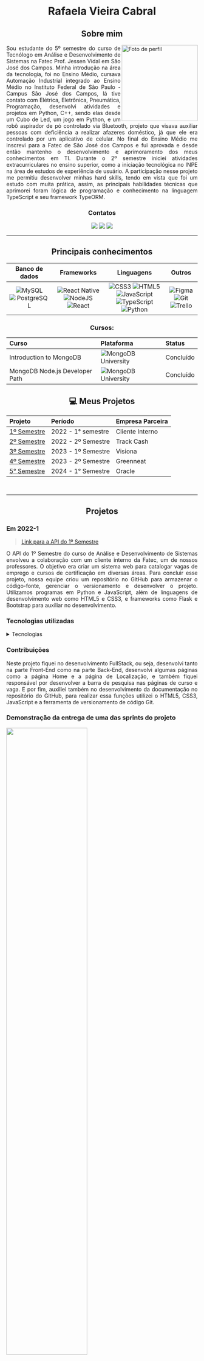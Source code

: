 <Div align="center" >

# Rafaela Vieira Cabral

## Sobre mim

</Div>

<Div align="justify" >

<img align="right" src="https://avatars.githubusercontent.com/u/50456594?v=4" alt="Foto de perfil" width="200"/>

Sou estudante do 5º semestre do curso de Tecnólogo em Análise e Desenvolvimento de Sistemas na Fatec Prof. Jessen Vidal em São José dos Campos. Minha introdução na área da tecnologia, foi no Ensino Médio, cursava Automação Industrial integrado ao Ensino Médio no Instituto Federal de São Paulo - Campus São José dos Campos, lá tive contato com Elétrica, Eletrônica, Pneumática, Programação, desenvolvi atividades e projetos em Python, C++,  sendo elas desde um Cubo de Led, um jogo em Python, e um robô aspirador de pó controlado via Bluetooth, projeto que visava auxiliar pessoas com deficiência a realizar afazeres doméstico, já que ele era controlado por um aplicativo de celular. No final do Ensino Médio me inscrevi para a Fatec de São José dos Campos e fui aprovada e desde então mantenho o desenvolvimento e aprimoramento dos meus conhecimentos em TI. 
Durante o 2º semestre iniciei atividades extracurriculares no ensino superior, como a iniciação tecnológica no INPE na área de estudos de experiência de usuário. A participação nesse projeto me permitiu desenvolver minhas hard skills, tendo em vista que foi um estudo com muita prática, assim, as principais habilidades técnicas que aprimorei foram lógica de programação e conhecimento na linguagem TypeScript e seu framework TypeORM.
</Div>

<Div align="center" >

### Contatos

  <a href= "https://linkedin.com/in/rafaela-vieira-cabral-733b5922a" target="_blank"><img src="https://img.shields.io/badge/-LinkedIn-%230077B5?style=for-the-badge&logo=linkedin&logoColor=white" target="_blank"></a> 
  <a href = "https://github.com/RafaelaCabral" target="_blank"><img src="https://img.shields.io/badge/github-%23121011.svg?style=for-the-badge&logo=github&logoColor=white" target="_blank"></a>
  <a href = "mailto:rafaelavieiracabral04@gmail.com"><img src="https://img.shields.io/badge/-Gmail-%23333?style=for-the-badge&logo=gmail&logoColor=white" target="_blank"></a>

<hr />  

## Principais conhecimentos

 
|Banco de dados|Frameworks|Linguagens|Outros|
| :-------: | :--------: | :----: | :--------: |
| ![MySQL](https://img.shields.io/badge/mysql-%2300f.svg?style=for-the-badge&logo=mysql&logoColor=white)  ![PostgreSQL](https://img.shields.io/badge/postgresql-4169e1?style=for-the-badge&logo=postgresql&logoColor=white)|  ![React Native](https://img.shields.io/badge/react_native-%2320232a.svg?style=for-the-badge&logo=react&logoColor=%2361DAFB) ![NodeJS](https://img.shields.io/badge/node.js-6DA55F?style=for-the-badge&logo=node.js&logoColor=white) ![React](https://img.shields.io/badge/react-%2320232a.svg?style=for-the-badge&logo=react&logoColor=%2361DAFB) | ![CSS3](https://img.shields.io/badge/css3-%231572B6.svg?style=for-the-badge&logo=css3&logoColor=white) ![HTML5](https://img.shields.io/badge/html5-%23E34F26.svg?style=for-the-badge&logo=html5&logoColor=white) ![JavaScript](https://img.shields.io/badge/javascript-%23323330.svg?style=for-the-badge&logo=javascript&logoColor=%23F7DF1E) ![TypeScript](https://img.shields.io/badge/typescript-%23007ACC.svg?style=for-the-badge&logo=typescript&logoColor=white) ![Python](https://img.shields.io/badge/python-3670A0?style=for-the-badge&logo=python&logoColor=ffdd54)| ![Figma](https://img.shields.io/badge/figma-%23F24E1E.svg?style=for-the-badge&logo=figma&logoColor=white) ![Git](https://img.shields.io/badge/git-%23F05033.svg?style=for-the-badge&logo=git&logoColor=white) ![Trello](https://img.shields.io/badge/Trello-%23026AA7.svg?style=for-the-badge&logo=Trello&logoColor=white)|


### Cursos:

|   Curso  |  Plataforma  |   Status    |
| :---   | :---    | :---      |
| Introduction to MongoDB | ![MongoDB University](https://img.shields.io/badge/MongoDB-%234ea94b.svg?style=for-the-badge&logo=mongodb&logoColor=white) |  Concluído |
| MongoDB Node.js Developer Path | ![MongoDB University](https://img.shields.io/badge/MongoDB-%234ea94b.svg?style=for-the-badge&logo=mongodb&logoColor=white) |  Concluído |

## :computer: Meus Projetos

 |   Projeto  |  Período  |    Empresa Parceira    |
 | :---   | :---    | :---      |
 | [1º Semestre](https://github.com/RafaelaCabral/portfolio#1sem)  | 2022 - 1° semestre  | Cliente Interno |
 | [2º Semestre](https://github.com/RafaelaCabral/portfolio#2sem) | 2022 - 2º Semestre  | Track Cash |
 | [3º Semestre](https://github.com/RafaelaCabral/portfolio#3sem)  | 2023 - 1º Semestre  | Visiona |
 | [4º Semestre](https://github.com/RafaelaCabral/portfolio#4sem)  | 2023 - 2º Semestre  | Greenneat |
 | [5° Semestre](https://github.com/RafaelaCabral/portfolio#5sem)  |2024 - 1° Semestre  | Oracle |

 
<br />

---
## Projetos

</Div>

<div name="1sem"></div>

### Em 2022-1
<Div align="justify" >

> [Link para a API do 1º Semestre](https://github.com/RafaelaCabral/API--1-ADS)

O API do 1º Semestre do curso de Análise e Desenvolvimento de Sistemas envolveu a colaboração com um cliente interno da Fatec, um de nossos professores. O objetivo era criar um sistema web para catalogar vagas de emprego e cursos de certificação em diversas áreas. Para concluir esse projeto, nossa equipe criou um repositório no GitHub para armazenar o código-fonte, gerenciar o versionamento e desenvolver o projeto. Utilizamos programas em Python e JavaScript, além de linguagens de desenvolvimento web como HTML5 e CSS3, e frameworks como Flask e Bootstrap para auxiliar no desenvolvimento.

</Div>

### Tecnologias utilizadas

 <details><summary>Tecnologias</summary>
   
  <img width="50 rem" src="https://cdn.jsdelivr.net/gh/devicons/devicon/icons/figma/figma-original.svg"/>Figma 
  > Utilizado para desenvolver o protótipo apresentado ao cliente.
  
  <img width="50 rem" src="https://cdn.jsdelivr.net/gh/devicons/devicon/icons/vscode/vscode-original.svg"/> VScode 
  > Utilizado para o desenvolvimento do código de todo o projeto.

  <img width="50 rem" src="https://cdn.jsdelivr.net/gh/devicons/devicon/icons/html5/html5-original.svg"/> HTML 
  > Utilizamos HTML em nosso projeto para a criação da estrutura do catálogo de vagas.

  <img width="50 rem" src="https://cdn.jsdelivr.net/gh/devicons/devicon/icons/css3/css3-original.svg"/> CSS 
  > Utilizamos o CSS para estilizar, para melhorar a apresentação visual de nossas páginas criadas com HTML. Com o CSS, conseguimos controlar cores, fontes e layout.
  
  <img width="50 rem" src="https://cdn.jsdelivr.net/gh/devicons/devicon/icons/git/git-original.svg"/> Git 
  > Utilizamos o Git devido à sua capacidade de gerenciar e controlar as versões do código-fonte de forma eficiente, possibilitando colaboração, rastreamento de alterações, tornando o desenvolvimento mais organizado e confiável.

  <img width="50 rem" src="https://cdn.jsdelivr.net/gh/devicons/devicon/icons/github/github-original.svg"/> Github 
  > Utilizamos o GitHub para a hospedagem do código-fonte, facilitando o trabalho em equipe, oferecendo controle de versão eficiente e permitindo o gerenciamento dos colaboradores.

  <img width="50 rem" src="https://cdn.jsdelivr.net/gh/devicons/devicon/icons/python/python-original.svg"/> Python 
  > Utilizamos o Python para a raspagem de dados (Web-Scraping) das vagas de emprego e dos cursos pela internet, como por exemplo o Banco Nacional de Empregos.

  <img width="50 rem" src="https://cdn.jsdelivr.net/gh/devicons/devicon/icons/javascript/javascript-original.svg"/> JavaScript 
  > Utilizamos o JavaScript para criar gráficos que mostrassem dados sobre as vagas catalogadas em nosso site.
 </details>
 

### Contribuições

<Div align="justify" >

Neste projeto fiquei no desenvolvimento FullStack, ou seja, desenvolvi tanto na parte Front-End como na parte Back-End, desenvolvi algumas páginas como a página Home e a página de Localização, e também fiquei responsável por desenvolver a barra de pesquisa nas páginas de curso e vaga. E por fim, auxiliei também no desenvolvimento da documentação no repositório do GitHub, para realizar essa funções utilizei o HTML5, CSS3, JavaScript e a ferramenta de versionamento de código Git.

### Demonstração da entrega de uma das sprints do projeto
 <img src='https://github.com/LittleTech10/API--1-ADS/raw/main/3%C2%AA%20Sprint/Imagens/vagas.gif' width='65%' height='65%'>
</Div>

### Hard skills

* Desenvolvimento WEB (Utilizando HTML5, CSS3 e JavaScript)
> Sei fazer com autonomia.

* Controle de versionamento (GIT)  
> Conhecimento considerável para puxar, clonar, salvar dados temporários, commitar e subir por linha de código no git.


### Soft skills

* Colaboração
> Demonstrada ao ajudar meus colegas que enfrentavam dificuldades no desenvolvimento de algumas telas do Front-End.

* Organização 
> Adquirida por meio da separação das atividades que deveriam ser realizadas por mim e pelo grupo, como por exemplo a divisão de tarefas Back-End e Front-End, otimizando o tempo dos estudos e das atividades realizadas.

* Comunicação 
> Alcançada por meio da comunicação estabelecida com a equipe, durante nossas reuniões diárias, a divisão de tarefas, alinhamentos e também com a colaboração da equipe.
 
* Autonomia
> Alcançada por meio da busca constante de maior envolvimento no desenvolvimento do projeto ao longo das sprints.

* Trabalho em equipe
> Adquirida por meio da capacidade de colaborar efetivamente com as minhas entregas e com meus colegas durante a execução do projeto.

<div name="2sem"></div>

### Em 2022-2

<Div align="justify" >

> [Link para a API do 2º Semestre](https://github.com/RafaelaCabral/API--2-ADS)

O API do 2º Semestre do curso de Análise e Desenvolvimento de Sistemas foi desenvolvido em parceria com a empresa TrackCash. O objetivo era criar uma aplicação desktop para registrar canais de marketplaces, meios de pagamento, plataformas ERP, senhas ou tokens fornecidos pelo cliente, permitindo que a TrackCash acessasse as finanças das instituições cadastradas. Para isso, o aplicativo precisava oferecer um sistema de cadastramento com usuário e operador, além de páginas para cadastrar, editar e gerenciar os canais. Para concluir esse projeto, nossa equipe criou um repositório no GitHub para armazenar o código-fonte. Utilizamos a linguagem de programação Java com a biblioteca de interface gráfica Swing e um banco de dados SQL, especificamente MySQL, para gerenciar os dados do sistema.

</Div>

### Tecnologias utilizadas

<details><summary>Tecnologias</summary>
   
  <img width="50 rem" src="https://cdn.jsdelivr.net/gh/devicons/devicon/icons/figma/figma-original.svg"/>Figma 
  > Utilizado para desenvolver o protótipo apresentado ao cliente.
  
  <img width="50 rem" src="https://cdn.jsdelivr.net/gh/devicons/devicon/icons/vscode/vscode-original.svg"/> VScode 
  > Utilizado para o desenvolvimento do código de todo o projeto.

  <img width="50 rem" src="https://cdn.jsdelivr.net/gh/devicons/devicon/icons/java/java-original.svg"/> Java 
  > Utilizamos a linguagem de programação Java para o desenvolvimento do Front-End e também do Back-End.

  <img width="50 rem" src="https://cdn.jsdelivr.net/gh/devicons/devicon/icons/mysql/mysql-original.svg"/> MySQL 
  > Utilizamos o MySQL para o armazenamento e consulta de dados do sistema.

  <img width="50 rem" src="https://cdn.jsdelivr.net/gh/devicons/devicon/icons/git/git-original.svg"/> Git 
  > Utilizamos o Git devido à sua capacidade de gerenciar e controlar as versões do código-fonte de forma eficiente, possibilitando colaboração, rastreamento de alterações, tornando o desenvolvimento mais organizado e confiável.

</details>
 

### Contribuições

<Div align="justify" >

Neste projeto, fiquei responsável pelo desenvolvimento do wireframe, utilizando o Figma para criar os protótipos das páginas. No Front-End, desenvolvi algumas páginas, como as de cadastro de usuários, parceiros e gerenciamento dos mesmos, utilizando Java Desktop. Além disso, contribuí para o desenvolvimento da documentação no repositório do GitHub. Assumi o papel de Scrum Master, controlando a distribuição do tempo e desenvolvendo habilidades organizacionais ao alocar responsabilidades entre os membros da equipe. Também conduzi reuniões regulares, definindo os próximos passos de forma clara e realizando alinhamentos frequentes, promovendo uma colaboração fluida e produtiva.

### Demonstração da entrega de uma das sprints do projeto
 <img src='https://github.com/LittleTech10/API--2-ADS/raw/main/4%C2%AA%20Sprint/Imagens/barraADM.jpg' width='65%' height='65%'>
</Div>

### Hard skills

* Desenvolvimento Desktop (Java)
> Conhecimento básico, podendo conhecer mais de Java Desktop e como funcionava o desenvolvimento utilizando Netbeans, Eclipse e IntelliJ.

* Utilização de um SGBD e bancos relacionais de dados. (MySQL)
> Conhecimento considerável para consultas, conexões e criações de tabelas, inserção, etc.

* Controle de versionamento (GIT)  
> Conhecimento considerável para puxar, clonar, salvar dados temporários, commitar e subir por linha de código no git.

### Soft skills

* Comunicação
> Alcancei por meio da comunicação estabelecida com a equipe, durante nossas reuniões diárias, a divisão de tarefas, alinhamentos e resoluções de conflitos e empecilhos no meio do projeto

* Organização 
> Melhorada por meio da separação das atividades que deveriam ser realizadas pelo grupo, como por exemplo a divisão de tarefas Back-End e Front-End. Porém dessa vez utilizamos ferramentas que viabilizaram essas divisões como o Jira Software.

* Proatividade
> Alcançada por meio de pesquisas sobre como usar e desenvolver com a tecnologias, pesquisas sobre como melhorar o desenvolvimento da equipe e metodologia SCRUM.

* Trabalho em equipe
> Adiquirido por meio da capacidade de colaborar efetivamente com meus colegas durante a execução do projeto, compartilhando ideias e trabalhando em conjunto para alcançar o sucesso deste projeto.

<div name="3sem"></div>

### Em 2023-1

<Div align="justify" >

> [Link para a API do 3º Semestre](https://github.com/RafaelaCabral/API--3-ADS)

O API do 3º Semestre do curso de Análise e Desenvolvimento de Sistemas foi desenvolvido em colaboração com a empresa parceira Visiona. Seu propósito consistia em criar uma aplicação web a fim de gerenciar usuários e exibir suas ações para os mesmos. com o propósito dos administradores da Visiona acessar essas ações e verificar o que foi gerenciado no sistema. Para isso, era preciso que a aplicação apresentasse um sistema de que exibisse todas as ações no sistema para o administador, tais como edições, exclusões lógicas e cadastros. Para alcançar a conclusão desse projeto, a nossa equipe criou um repositório no GitHub a fim de armazenar o código-fonte desse projeto. No desenvolvimento utilizamos a linguagem de programação TypeScript com a sua biblioteca de interface gráfica React, um Servidor Back-End em Node.js e um Banco de Dados SQL para gerenciamento de dados, que no caso foi o PostgreSQL.

</Div>

### Tecnologias utilizadas

<details><summary>Tecnologias</summary>
   
  <img width="50 rem" src="https://cdn.jsdelivr.net/gh/devicons/devicon/icons/figma/figma-original.svg"/>Figma 
  > Utilizado para desenvolver o protótipo apresentado ao cliente.
  
  <img width="50 rem" src="https://cdn.jsdelivr.net/gh/devicons/devicon/icons/vscode/vscode-original.svg"/> VScode 
  > Utilizado para o desenvolvimento do código de todo o projeto.

  <img width="50 rem" src="https://cdn.jsdelivr.net/gh/devicons/devicon/icons/typescript/typescript-original.svg"/> TypeScript 
  > Utilizamos a linguagem de programação Typescript para o desenvolvimento do Front-End e também do Back-End.

  <img width="50 rem" src="https://cdn.jsdelivr.net/gh/devicons/devicon/icons/react/react-original.svg"/> React 
  > Utilizamos a biblioteca de interface gráfica React para o desenvolvimento do Front-End da aplicação.

  <img width="50 rem" src="https://cdn.jsdelivr.net/gh/devicons/devicon/icons/nodejs/nodejs-original.svg"/> Node.js 
  > Utilizamos o Node juntamente com o Typescript para o desenvolvimento do Back-End da aplicação.

  <img width="50 rem" src="https://cdn.jsdelivr.net/gh/devicons/devicon/icons/postgresql/postgresql-original.svg"/> PostgreSQL 
  > Utilizamos o PostgreSQL para o armazenamento e consulta de dados do sistema.

  <img width="50 rem" src="https://cdn.jsdelivr.net/gh/devicons/devicon/icons/vercel/vercel-original.svg"/> Vercel 
  > Utilizamos o Vercel como nossa plataforma de deployment, para a hospedagem de nossa aplicação web.

  <img width="50 rem" src="https://cdn.jsdelivr.net/gh/devicons/devicon/icons/git/git-original.svg"/> Git 
  > Utilizamos o Git devido à sua capacidade de gerenciar e controlar as versões do código-fonte de forma eficiente, possibilitando colaboração, rastreamento de alterações, tornando o desenvolvimento mais organizado e confiável.

</details>
 

### Contribuições

<Div align="justify" >

Neste projeto fiquei no desenvolvimento Front-End. Desenvolvi o Wireframe de algumas telas, além do desenvolvimento das mesmas, como a tela de login, cadastro e recuperação de senha, além de componentes e ajustes no layout e confiuração do sistema ao decorrer das sprints, além de auxiliar na montagem do GitHub da equipe. Para realizar essa funções utilizei o TypeScript, React, Node.Js e a ferramenta de versionamento de código Git.

### Demonstração da entrega de uma das sprints do projeto
 <img src='https://github.com/LittleTech10/API--3-ADS/raw/main/2%C2%AA%20Sprint/Imagens/API_GIF.gif' width='65%' height='65%'>
</Div>

### Hard skills

* Desenvolvimento Web (React + Node.Js)
> Sei fazer com autonomia.

* Utilização de um SGBD e bancos relacionais de dados. (PostgreSQL)
> Possuo conhecimento aceitável, sabendo criar tabelas, fazer consultar e montar esquemas.

* Controle de versionamento (GIT)  
> Sei fazer com autonomia.

### Soft skills

* Comunicação
> Alcancei por meio da comunicação estabelecida com a equipe, durante nossas reuniões diárias, a divisão de tarefas, alinhamentos e resoluções de conflitos e empecilhos no meio do projeto

* Organização 
> Melhorada por meio da separação das atividades que deveriam ser realizadas pelo grupo, como por exemplo a divisão de tarefas Back-End e Front-End. Porém dessa vez utilizamos ferramentas que viabilizaram essas divisões como o Jira Software.

* Proatividade
> Alcançada por meio de pesquisas sobre como usar e desenvolver com a tecnologias, pesquisas sobre como melhorar o desenvolvimento da equipe e metodologia SCRUM.

* Trabalho em equipe
> Adiquirido por meio da capacidade de colaborar efetivamente com meus colegas durante a execução do projeto, compartilhando ideias e trabalhando em conjunto para alcançar o sucesso deste projeto.

<div name="4sem"></div>

### Em 2023-2

<Div align="justify" >

> [Link para a API do 4º Semestre](https://github.com/RafaelaCabral/API--4-ADS)

O API do 4º Semestre do curso de Análise e Desenvolvimento de Sistemas foi desenvolvido em colaboração com a empresa parceira Greenneat. Seu propósito consistia em criar uma aplicação web a fim de gerenciar usuários e também os seus créditos, que era usado como moeda de troca em transações de óleo usado a fim de conseguir benefícios e descontos na loja virtual da Greenneat. Para isso, era preciso que a aplicação apresentasse um sistema de que exibisse todas as transações de créditos do sistema para o administador, tais como compras e vendas de produtos, além de um gerenciamento para esses usuários. Para alcançar a conclusão desse projeto, a nossa equipe criou um repositório no GitHub a fim de armazenar o código-fonte desse projeto. No desenvolvimento utilizamos a linguagem de programação TypeScript com a sua biblioteca de interface gráfica React, um Servidor Back-End em Node.js e um Banco de Dados SQL para gerenciamento de dados, que no caso foi o PostgreSQL.

</Div>

### Tecnologias utilizadas

<details><summary>Tecnologias</summary>
   
  <img width="50 rem" src="https://cdn.jsdelivr.net/gh/devicons/devicon/icons/figma/figma-original.svg"/>Figma 
  > Utilizado para desenvolver o protótipo apresentado ao cliente.
  
  <img width="50 rem" src="https://cdn.jsdelivr.net/gh/devicons/devicon/icons/vscode/vscode-original.svg"/> VScode 
  > Utilizado para o desenvolvimento do código de todo o projeto.

  <img width="50 rem" src="https://cdn.jsdelivr.net/gh/devicons/devicon/icons/typescript/typescript-original.svg"/> TypeScript 
  > Utilizamos a linguagem de programação Typescript para o desenvolvimento do Front-End e também do Back-End.

  <img width="50 rem" src="https://cdn.jsdelivr.net/gh/devicons/devicon/icons/react/react-original.svg"/> React 
  > Utilizamos a biblioteca de interface gráfica React para o desenvolvimento do Front-End da aplicação.

  <img width="50 rem" src="https://cdn.jsdelivr.net/gh/devicons/devicon/icons/nodejs/nodejs-original.svg"/> Node.js 
  > Utilizamos o Node juntamente com o Typescript para o desenvolvimento do Back-End da aplicação.

  <img width="50 rem" src="https://cdn.jsdelivr.net/gh/devicons/devicon/icons/postgresql/postgresql-original.svg"/> PostgreSQL 
  > Utilizamos o PostgreSQL para o armazenamento e consulta de dados do sistema.

  <img width="50 rem" src="https://cdn.jsdelivr.net/gh/devicons/devicon/icons/vercel/vercel-original.svg"/> Vercel 
  > Utilizamos o Vercel como nossa plataforma de deployment, para a hospedagem de nossa aplicação web.

  <img width="50 rem" src="https://cdn.jsdelivr.net/gh/devicons/devicon/icons/git/git-original.svg"/> Git 
  > Utilizamos o Git devido à sua capacidade de gerenciar e controlar as versões do código-fonte de forma eficiente, possibilitando colaboração, rastreamento de alterações, tornando o desenvolvimento mais organizado e confiável.

</details>
 

### Contribuições

<Div align="justify" >

Neste projeto fiquei no desenvolvimento Back-End. Desenvolvi algumas rotas no servidor Express Back-End que realiza operações CRUD no Banco de Dados, sistema de cadastro, recuperação de senha, sistema de transações de créditos Greenneat e gerenciamento dos usuários por parte do administrador, além de auxiliar na montagem do GitHub da equipe. Para realizar essa funções utilizei o TypeScript, Node.Js e a ferramenta de versionamento de código Git. Assumi o papel de Scrum Master, controlando a distribuição do tempo e desenvolvendo habilidades organizacionais ao alocar responsabilidades entre os membros da equipe. Também conduzi reuniões regulares, definindo os próximos passos de forma clara e realizando alinhamentos frequentes, promovendo uma colaboração fluida e produtiva.

### Demonstração da entrega de uma das sprints do projeto
 <img src='https://github.com/QuantumTeam23/API--4-ADS/raw/main/1%C2%AA%20Sprint/Imagens/apresentacao1Sprint.gif' width='65%' height='65%'>
 
</Div>

### Hard skills

* Desenvolvimento Web (React + Node.Js)
> Sei fazer com autonomia.

* Utilização de um SGBD e bancos relacionais de dados. (PostgreSQL)
> Possuo conhecimento aceitável, sabendo criar tabelas, fazer consultar e montar esquemas.

* Deploy de aplicações (Vercel)
> Sei fazer o básico, funções mais complexas preciso de ajuda.

* Controle de versionamento (Git)  
> Sei fazer com autonomia.

### Soft skills

* Comunicação
> Alcancei por meio da comunicação estabelecida com a equipe, durante nossas reuniões diárias, a divisão de tarefas, alinhamentos e resoluções de conflitos e empecilhos no meio do projeto

* Organização 
> Melhorada por meio da separação das atividades que deveriam ser realizadas pelo grupo, como por exemplo a divisão de tarefas Back-End e Front-End. Porém dessa vez utilizamos ferramentas que viabilizaram essas divisões como o Jira Software.

* Proatividade
> Alcançada por meio de pesquisas sobre como usar e desenvolver com a tecnologias, pesquisas sobre como melhorar o desenvolvimento da equipe e metodologia SCRUM.

* Trabalho em equipe
> Adiquirido por meio da capacidade de colaborar efetivamente com meus colegas durante a execução do projeto, compartilhando ideias e trabalhando em conjunto para alcançar o sucesso deste projeto.

<div name="5sem"></div>

### Em 2024-1

<Div align="justify" >

> [Link para a API do 4º Semestre](https://github.com/RafaelaCabral/API--5-ADS)

O API do 5º Semestre do curso de Análise e Desenvolvimento de Sistemas foi desenvolvido em colaboração com a empresa parceira Oracle. Seu propósito consistia em desenvolver um sistema de gestão de parceiros para a Oracle, na qual será responsável por cadastrar novos parceiros, gerenciar atualizações de informações, acompanhar o desenvolvimento de conhecimento dos parceiros e fornecer relatórios relevantes. Para alcançar a conclusão desse projeto, a nossa equipe criou um repositório no GitHub a fim de armazenar o código-fonte desse projeto. No desenvolvimento utilizamos a linguagem de programação JavaScript e React Native, um Servidor Back-End em Node.js e um Banco de Dados NoSQL para gerenciamento de dados, que no caso foi o MongoDB.

</Div>

### Tecnologias utilizadas

<details><summary>Tecnologias</summary>
    <img width="50 rem" src="https://cdn.jsdelivr.net/gh/devicons/devicon/icons/figma/figma-original.svg"/>Figma 
  > Utilizado para desenvolver o protótipo apresentado ao cliente.

<img width="50 rem" src="https://cdn.jsdelivr.net/gh/devicons/devicon/icons/vscode/vscode-original.svg"/> VScode 
  > Utilizado para o desenvolvimento do código de todo o projeto.

 <img width="50 rem" src="https://cdn.jsdelivr.net/gh/devicons/devicon@latest/icons/react/react-original-wordmark.svg"/> React
 > Utilizamos React para o desenvolvimento da aplicação web.

 <img width="50 rem" src="https://cdn.jsdelivr.net/gh/devicons/devicon@latest/icons/javascript/javascript-original.svg"/> JavaScript
 > Utilizamos a linguagem JavaScript para o desenvolvimento da aplicação web.

 <img width="50 rem" src="https://cdn.jsdelivr.net/gh/devicons/devicon@latest/icons/nodejs/nodejs-plain-wordmark.svg"/> Nodejs
 > Utilizamos o NodeJs para ambiente de execução em uma máquina virtual própria para interpretar e executar os scripts.

 <img width="50 rem" src="https://cdn.jsdelivr.net/gh/devicons/devicon@latest/icons/mongodb/mongodb-plain-wordmark.svg"/> Mongodb
 > Utilizamos o Mongodb como banco de dados.

  <img width="50 rem" src="https://cdn.jsdelivr.net/gh/devicons/devicon/icons/github/github-original.svg"/> Github 
  > Utilizamos o GitHub para a hospedagem do código, facilitando o trabalho em equipe, oferecendo controle de versão eficiente e permitindo o gerenciamento dos colaboradores.

 <img width="50 rem" src="https://github.com/LaizaCristina/Portifolio-TG/blob/main/images/microsoft_office_excel_logo_icon_145720.png"/> Microsoft Excel
  > Utilizamos o Microsoft Excel para organização de atividades e entregas.
 </details>
 
### Contribuições

<Div align="justify" >

Neste projeto fiquei no desenvolvimento Front-End. Fiquei responsável pelo desenvolvimento do Wireframe dos dashboards e telas de gerenciamento de usuários, assim como a criação das telas de login e cadastro, telas de dashboard de expertises e gerenciamento de usuários. Para realizar essa funções utilizei o JavaScript, React Native e a ferramenta de versionamento de código Git.

### Demonstração da entrega de uma das sprints do projeto
 <img src='https://github.com/4DeskGroup/API-2024.1/blob/main/docs/gifs%20-%20S2/dashboards.gif'  height='400'>
</Div>

### Hard skills

* Desenvolvimento de telas em aplicação mobile (React Native e JavaScript)
> Sei fazer com autonomia.

* Criação de Wireframe (Figma)
> Sei fazer com autonomia.

* Controle de versionamento (Git)  
> Sei fazer com autonomia.

### Soft skills

* Comunicação
> Alcancei por meio da comunicação estabelecida com a equipe, durante nossas reuniões diárias, a divisão de tarefas, alinhamentos e resoluções de conflitos e empecilhos no meio do projeto

* Proatividade
> Alcançada por meio de pesquisas sobre como usar e desenvolver com a tecnologias, pesquisas sobre como melhorar o desenvolvimento da equipe e metodologia SCRUM.

* Trabalho em equipe
> Adiquirido por meio da capacidade de colaborar efetivamente com meus colegas durante a execução do projeto, compartilhando ideias e trabalhando em conjunto para alcançar o sucesso deste projeto.
</Div>
